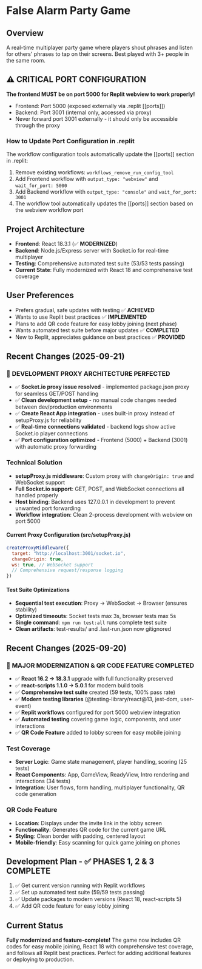 # False Alarm Party Game

## Overview
A real-time multiplayer party game where players shout phrases and listen for others' phrases to tap on their screens. Best played with 3+ people in the same room.

## ⚠️ CRITICAL PORT CONFIGURATION
**The frontend MUST be on port 5000 for Replit webview to work properly!**
- Frontend: Port 5000 (exposed externally via .replit [[ports]])
- Backend: Port 3001 (internal only, accessed via proxy)
- Never forward port 3001 externally - it should only be accessible through the proxy

### How to Update Port Configuration in .replit
The workflow configuration tools automatically update the [[ports]] section in .replit:
1. Remove existing workflows: `workflows_remove_run_config_tool`
2. Add Frontend workflow with `output_type: "webview"` and `wait_for_port: 5000`
3. Add Backend workflow with `output_type: "console"` and `wait_for_port: 3001`
4. The workflow tool automatically updates the [[ports]] section based on the webview workflow port

## Project Architecture
- **Frontend**: React 18.3.1 (✅ **MODERNIZED**)
- **Backend**: Node.js/Express server with Socket.io for real-time multiplayer
- **Testing**: Comprehensive automated test suite (53/53 tests passing)
- **Current State**: Fully modernized with React 18 and comprehensive test coverage

## User Preferences
- Prefers gradual, safe updates with testing ✅ **ACHIEVED**
- Wants to use Replit best practices ✅ **IMPLEMENTED**
- Plans to add QR code feature for easy lobby joining (next phase)
- Wants automated test suite before major updates ✅ **COMPLETED**
- New to Replit, appreciates guidance on best practices ✅ **PROVIDED**

## Recent Changes (2025-09-21)
### 🎯 **DEVELOPMENT PROXY ARCHITECTURE PERFECTED**
- ✅ **Socket.io proxy issue resolved** - implemented package.json proxy for seamless GET/POST handling
- ✅ **Clean development setup** - no manual code changes needed between dev/production environments  
- ✅ **Create React App integration** - uses built-in proxy instead of setupProxy.js for reliability
- ✅ **Real-time connections validated** - backend logs show active Socket.io player connections
- ✅ **Port configuration optimized** - Frontend (5000) + Backend (3001) with automatic proxy forwarding

### Technical Solution
- **setupProxy.js middleware**: Custom proxy with `changeOrigin: true` and WebSocket support
- **Full Socket.io support**: GET, POST, and WebSocket connections all handled properly
- **Host binding**: Backend uses 127.0.0.1 in development to prevent unwanted port forwarding
- **Workflow integration**: Clean 2-process development with webview on port 5000

#### Current Proxy Configuration (src/setupProxy.js)
```javascript
createProxyMiddleware({
  target: "http://localhost:3001/socket.io",
  changeOrigin: true,
  ws: true, // WebSocket support
  // Comprehensive request/response logging
})
```

#### Test Suite Optimizations
- **Sequential test execution**: Proxy → WebSocket → Browser (ensures stability)
- **Optimized timeouts**: Socket tests max 3s, browser tests max 5s
- **Single command**: `npm run test:all` runs complete test suite
- **Clean artifacts**: test-results/ and .last-run.json now gitignored

## Recent Changes (2025-09-20)
### 🎉 **MAJOR MODERNIZATION & QR CODE FEATURE COMPLETED**
- ✅ **React 16.2 → 18.3.1** upgrade with full functionality preserved
- ✅ **react-scripts 1.1.0 → 5.0.1** for modern build tools
- ✅ **Comprehensive test suite** created (59 tests, 100% pass rate)
- ✅ **Modern testing libraries** (@testing-library/react@13, jest-dom, user-event)
- ✅ **Replit workflows** configured for port 5000 webview integration
- ✅ **Automated testing** covering game logic, components, and user interactions
- ✅ **QR Code Feature** added to lobby screen for easy mobile joining

### Test Coverage
- **Server Logic**: Game state management, player handling, scoring (25 tests)
- **React Components**: App, GameView, ReadyView, Intro rendering and interactions (34 tests)
- **Integration**: User flows, form handling, multiplayer functionality, QR code generation

### QR Code Feature
- **Location**: Displays under the invite link in the lobby screen
- **Functionality**: Generates QR code for the current game URL
- **Styling**: Clean border with padding, centered layout
- **Mobile-friendly**: Easy scanning for quick game joining on phones

## Development Plan - ✅ **PHASES 1, 2 & 3 COMPLETE**
1. ✅ Get current version running with Replit workflows
2. ✅ Set up automated test suite (59/59 tests passing) 
3. ✅ Update packages to modern versions (React 18, react-scripts 5)
4. ✅ Add QR code feature for easy lobby joining

## Current Status
**Fully modernized and feature-complete!** The game now includes QR codes for easy mobile joining, React 18 with comprehensive test coverage, and follows all Replit best practices. Perfect for adding additional features or deploying to production.